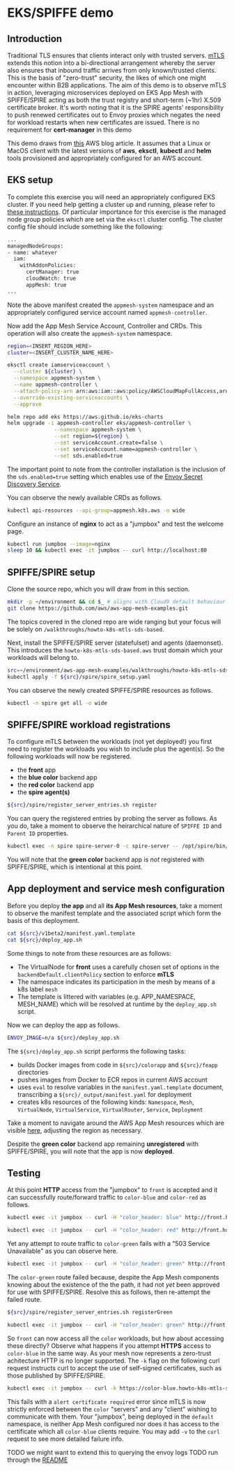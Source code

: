 # EKS/SPIFFE demo

## Introduction
Traditional TLS ensures that clients interact only with trusted servers.
[mTLS](https://en.wikipedia.org/wiki/Mutual_authentication#mTLS) extends this notion into a bi-directional arrangement whereby the server also ensures that inbound traffic arrives from only known/trusted clients.
This is the basis of "zero-trust" security, the likes of which one might encounter within B2B applications.
The aim of this demo is to observe mTLS in action, leveraging microservices deployed on EKS App Mesh with SPIFFE/SPIRE acting as both the trust registry and short-term (~1hr) X.509 certificate broker.
It's worth noting that it is the SPIRE agents' responsibility to push renewed certificates out to Envoy proxies which negates the need for workload restarts when new certificates are issued.
There is no requirement for **cert-manager** in this demo

This demo draws from [this](https://aws.amazon.com/blogs/containers/using-mtls-with-spiffe-spire-in-app-mesh-on-eks/) AWS blog article.
It assumes that a Linux or MacOS client with the latest versions of **aws**, **eksctl**, **kubectl** and **helm** tools provisioned and appropriately configured for an AWS account.

## EKS setup
To complete this exercise you will need an appropriately configured EKS cluster.
If you need help getting a cluster up and running, please refer to [these instructions](https://github.com/amcginlay/eks-demos).
Of particular importance for this exercise is the managed node group policies which are set via the `eksctl` cluster config.
The cluster config file should include something like the following:
```bash
...
managedNodeGroups:
- name: whatever
  iam:
    withAddonPolicies:
      certManager: true
      cloudWatch: true
      appMesh: true
...
```

Note the above manifest created the `appmesh-system` namespace and an appropriately configured service account named `appmesh-controller`.

Now add the App Mesh Service Account, Controller and CRDs. This operation will also create the `appmesh-system` namespace.
```bash
region=<INSERT_REGION_HERE>
cluster=<INSERT_CLUSTER_NAME_HERE>

eksctl create iamserviceaccount \
  --cluster ${cluster} \
  --namespace appmesh-system \
  --name appmesh-controller \
  --attach-policy-arn arn:aws:iam::aws:policy/AWSCloudMapFullAccess,arn:aws:iam::aws:policy/AWSAppMeshFullAccess \
  --override-existing-serviceaccounts \
  --approve

helm repo add eks https://aws.github.io/eks-charts
helm upgrade -i appmesh-controller eks/appmesh-controller \
               --namespace appmesh-system \
               --set region=${region} \
               --set serviceAccount.create=false \
               --set serviceAccount.name=appmesh-controller \
               --set sds.enabled=true
```

The important point to note from the controller installation is the inclusion of the `sds.enabled=true` setting which enables use of the [Envoy Secret Discovery Service](https://www.envoyproxy.io/docs/envoy/latest/configuration/security/secret).

You can observe the newly available CRDs as follows.
```bash
kubectl api-resources --api-group=appmesh.k8s.aws -o wide
```

Configure an instance of **nginx** to act as a "jumpbox" and test the welcome page.
```bash
kubectl run jumpbox --image=nginx
sleep 10 && kubectl exec -it jumpbox -- curl http://localhost:80
```

## SPIFFE/SPIRE setup
Clone the source repo, which you will draw from in this section.
```bash
mkdir -p ~/environment && cd $_ # aligns with Cloud9 default behaviour
git clone https://github.com/aws/aws-app-mesh-examples.git
```

The topics covered in the cloned repo are wide ranging but your focus will be solely on `/walkthroughs/howto-k8s-mtls-sds-based`.

Next, install the SPIFFE/SPIRE server (statefulset) and agents (daemonset).
This introduces the `howto-k8s-mtls-sds-based.aws` trust domain which your workloads will belong to.
```bash
src=~/environment/aws-app-mesh-examples/walkthroughs/howto-k8s-mtls-sds-based
kubectl apply -f ${src}/spire/spire_setup.yaml
```

You can observe the newly created SPIFFE/SPIRE resources as follows.
```bash
kubectl -n spire get all -o wide
```

## SPIFFE/SPIRE workload registrations
To configure mTLS between the workloads (not yet deployed!) you first need to register the workloads you wish to include plus the agent(s).
So the following workloads will now be registered.
- the **front** app
- the **blue color** backend app
- the **red color** backend app
- the **spire agent(s)**
```bash
${src}/spire/register_server_entries.sh register
```

You can query the registered entries by probing the server as follows.
As you do, take a moment to observe the heirarchical nature of `SPIFFE ID` and `Parent ID` properties.
```bash
kubectl exec -n spire spire-server-0 -c spire-server -- /opt/spire/bin/spire-server entry show
```

You will note that the **green color** backend app is *not* registered with SPIFFE/SPIRE, which is intentional at this point.

## App deployment and service mesh configuration
Before you deploy **the app** and all **its App Mesh resources**, take a moment to observe the manifest template and the associated script which form the basis of this deployment.
```bash
cat ${src}/v1beta2/manifest.yaml.template
cat ${src}/deploy_app.sh
```

Some things to note from these resources are as follows:
- The VirtualNode for **front** uses a carefully chosen set of options in the `backendDefault.clientPolicy` section to enforce **mTLS**
- The namespace indicates its participation in the mesh by means of a k8s label `mesh`
- The template is littered with variables (e.g. APP_NAMESPACE, MESH_NAME) which will be resolved at runtime by the `deploy_app.sh` script.

Now we can deploy the app as follows.
```bash
ENVOY_IMAGE=n/a ${src}/deploy_app.sh
```

The `${src}/deploy_app.sh` script performs the following tasks:
- builds Docker images from code in `${src}/colorapp` and `${src}/feapp` directories
- pushes images from Docker to ECR repos in current AWS account
- uses `eval` to resolve variables in the `manifest.yaml.template` document, transcribing a `${src}/_output/manifest.yaml` for deployment
- creates k8s resources of the following kinds: `Namespace`, `Mesh`, `VirtualNode`, `VirtualService`, `VirtualRouter`, `Service`, `Deployment`

Take a moment to navigate around the AWS App Mesh resources which are visible [here](https://console.aws.amazon.com/appmesh/meshes), adjusting the region as necessary.

Despite the **green color** backend app remaining **unregistered** with SPIFFE/SPIRE, you will note that the app is now **deployed**.

## Testing
At this point **HTTP** access from the "jumpbox" to `front` is accepted and it can successfully route/forward traffic to `color-blue` and `color-red` as follows.
```bash
kubectl exec -it jumpbox -- curl -H "color_header: blue" http://front.howto-k8s-mtls-sds-based.svc.cluster.local:8080; echo;

kubectl exec -it jumpbox -- curl -H "color_header: red" http://front.howto-k8s-mtls-sds-based.svc.cluster.local:8080; echo;
```

Yet any attempt to route traffic to `color-green` fails with a "503 Service Unavailable" as you can observe here.
```bash
kubectl exec -it jumpbox -- curl -H "color_header: green" http://front.howto-k8s-mtls-sds-based.svc.cluster.local:8080; echo;
```

The `color-green` route failed because, despite the App Mesh components knowing about the existence of the the path, it had not *yet* been approved for use with SPIFFE/SPIRE.
Resolve this as follows, then re-attempt the failed route.
```bash
${src}/spire/register_server_entries.sh registerGreen

kubectl exec -it jumpbox -- curl -H "color_header: green" http://front.howto-k8s-mtls-sds-based.svc.cluster.local:8080; echo;
```

So `front` can now access all the `color` workloads, but how about accessing these directly?
Observe what happens if you attempt **HTTPS** access to `color-blue` in the same way.
As your mesh now represents a zero-trust achitecture HTTP is no longer supported.
The `-k` flag on the following curl request instructs curl to accept the use of self-signed certificates, such as those published by SPIFFE/SPIRE.
```bash
kubectl exec -it jumpbox -- curl -k https://color-blue.howto-k8s-mtls-sds-based.svc.cluster.local:8080; echo;
```

This fails with a `alert certificate required` error since mTLS is now strictly enforced between the `color` "servers" and any "client" wishing to communicate with them.
Your "jumpbox", being deployed in the `default` namespace, is neither App Mesh configured nor does it has access to the certificate which all `color-blue` clients require.
You may add `-v` to the `curl` request to see more detailed failure info.

TODO we might want to extend this to querying the envoy logs
TODO run through the [README](https://github.com/aws/aws-app-mesh-examples/blob/main/walkthroughs/howto-k8s-mtls-sds-based/README.md)
